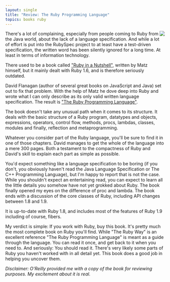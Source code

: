 ```yaml
---
layout: single
title: "Review: The Ruby Programming Language"
topics: books ruby
---
```

<a href="http://oreilly.com/catalog/9780596516178/"><img src="http://img.skitch.com/20081102-x1nkyj9j53gx4jd8ififmpuxit.jpg" style="float:right"/></a>

There's a lot of complaining, especially from people coming to Ruby from the Java world, about the lack of a language specification. And while a lot of effort is put into the RubySpec project to at least have a test-driven specification, the written word has been silently ignored for a long time. At least in terms of information technology.

There used to be a book called ["Ruby in a Nutshell"](http://oreilly.com/catalog/9780596002145/), written by Matz himself, but it mainly dealt with Ruby 1.6, and is therefore seriously outdated.

David Flanagan (author of several great books on JavaScript and Java) set out to fix that problem. With the help of Matz he dove deep into Ruby and wrote what I can only describe as its only valid written language specification. The result is ["The Ruby Programming Language"](http://oreilly.com/catalog/9780596516178/).

The book doesn't take any unusual path when it comes to its structure. It deals with the basic structure of a Ruby program, datatypes and objects, expressions, operators, control flow, methods, procs, lambdas, classes, modules and finally, reflection and metaprogramming.

Whatever you consider part of the Ruby language, you'll be sure to find it in one of those chapters. David manages to get the whole of the language into a mere 300 pages. Both a testament to the compactness of Ruby and David's skill to explain each part as simple as possible.

You'd expect something like a language specification to be boring (if you don't, you obviously haven't read the Java Language Specification or The C++ Programming Language), but I'm happy to report that is not the case. While you shouldn't expect an entertaining read, you can expect to learn all the little details you somehow have not yet grokked about Ruby. The book finally opened my eyes on the difference of proc and lambda. The book ends with a discussion of the core classes of Ruby, including API changes between 1.8 and 1.9.

It is up-to-date with Ruby 1.8, and includes most of the features of Ruby 1.9 including of course, fibers.

My verdict is simple: If you work with Ruby, buy this book. It's pretty much the most complete book on Ruby you'll find. While "The Ruby Way" is an excellent reference "The Ruby Programming Language" is meant as a guide through the language. You can read it once, and get back to it when you need to. And seriously: You should read it. There's very likely some parts of Ruby you haven't worked with in all detail yet. This book does a good job in helping you uncover them.

<i>Disclaimer: O'Reilly provided me with a copy of the book for reviewing purposes. My excitement about it is real.</i>